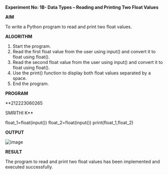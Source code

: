 **Experiment No: 1B- Data Types –  Reading and Printing Two Float Values**

**AIM**

To write a Python program to read and print two float values.

**ALGORITHM** 
1. Start the program.
2. Read the first float value from the user using input() and convert it to float using float().
3. Read the second float value from the user using input() and convert it to float using float().
4. Use the print() function to display both float values separated by a space.
5.  End the program.

**PROGRAM**

**212223060265

SMRITHI K**

float_1=float(input())
float_2=float(input())
print(float_1,float_2)

**OUTPUT**

![image](https://github.com/user-attachments/assets/53ece4bf-6b41-4be2-961e-d57e3158a318)




**RESULT**

The program to read and print two float values has been implemented and executed successfully.
